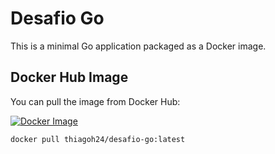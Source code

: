# Desafio Go

This is a minimal Go application packaged as a Docker image.

## Docker Hub Image

You can pull the image from Docker Hub:

[![Docker Image](https://img.shields.io/badge/Docker%20Hub-thiagoh24%2Fdesafio--go-blue)](https://hub.docker.com/r/thiagoh24/desafio-go)

```bash
docker pull thiagoh24/desafio-go:latest
```
